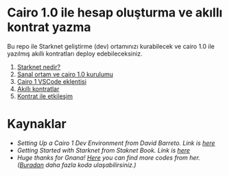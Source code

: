 # Cairo 1.0 ile hesap oluşturma ve akıllı kontrat yazma

Bu repo ile Starknet geliştirme (dev) ortamınızı kurabilecek ve cairo 1.0 ile yazılmış akıllı kontratları deploy edebileceksiniz.

1. [Starknet nedir?](./chapters/1.%20Starknet%20nedir%3F.md)
2. [Sanal ortam ve cairo 1.0 kurulumu](./chapters/2.%20Sanal%20ortam%20ve%20cairo%201.0%20kurulumu.md)
3. [Cairo 1 VSCode eklentisi](./chapters/3.%20Cairo%201%20VSCode%20eklentisi.md)
4. [Akıllı kontratlar](./chapters/4.%20Akıllı%20kontratlar.md)
5. [Kontrat ile etkileşim](./chapters/5.%20Kontrat%20ile%20etkilesim.md)

# Kaynaklar
- *Setting Up a Cairo 1 Dev Environment from David Barreto. Link is [here](https://docs.google.com/document/d/e/2PACX-1vQO7MSt_JINcGItO4-aIH-FQE9xN_Ssa6zQXC93f0e7W5g7ECny57w3E2M9-fdTdU5Ne1R-Kt9g8_EB/pub)*
- *Getting Started with Starknet from Staknet Book. Link is [here](https://book.starknet.io/chapter_1/index.html)*
- *Huge thanks for Gnana! [Here](https://gist.github.com/gyan0890) you can find more codes from her. ([Buradan](https://gist.github.com/gyan0890) daha fazla koda ulaşabilirsiniz.)*